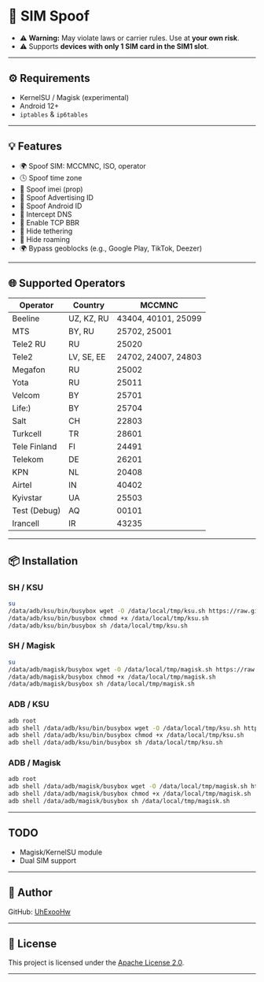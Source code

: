 # 🚀 SIM Spoof

* ⚠️ **Warning:** May violate laws or carrier rules. Use at **your own risk**.
* ⚠️ Supports **devices with only 1 SIM card in the SIM1 slot**.

---

## ⚙️ Requirements

* KernelSU / Magisk (experimental)
* Android 12+
* `iptables` & `ip6tables`

---

## 💡 Features

* 🌍 Spoof SIM: MCCMNC, ISO, operator
* 🕓 Spoof time zone
* 📶 Spoof imei (prop)
* 🔐 Spoof Advertising ID
* 🔐 Spoof Android ID
* 🔐 Intercept DNS
* 🚀 Enable TCP BBR
* 📶 Hide tethering
* 📶 Hide roaming
* 🌍 Bypass geoblocks (e.g., Google Play, TikTok, Deezer)

---

## 🌐 Supported Operators

| Operator | Country    | MCCMNC              |
| -------- | ---------- | ------------------- |
| Beeline  | UZ, KZ, RU | 43404, 40101, 25099 |
| MTS      | BY, RU     | 25702, 25001        |
| Tele2 RU | RU         | 25020               |
| Tele2    | LV, SE, EE | 24702, 24007, 24803 |
| Megafon  | RU         | 25002               |
| Yota     | RU         | 25011               |
| Velcom   | BY         | 25701               |
| Life:)   | BY         | 25704               |
| Salt     | CH         | 22803               |
| Turkcell | TR         | 28601               |
| Tele Finland    | FI         | 24491               |
| Telekom  | DE         | 26201               |
| KPN      | NL         | 20408               |
| Airtel   | IN         | 40402               |
| Kyivstar  | UA         | 25503               |
| Test (Debug)     | AQ           | 00101               |
| Irancell      | IR         | 43235               |

---

## 📦 Installation

### SH / KSU

```bash
su
/data/adb/ksu/bin/busybox wget -O /data/local/tmp/ksu.sh https://raw.githubusercontent.com/UhExooHw/sim-spoof/main/data/local/tmp/ksu.sh
/data/adb/ksu/bin/busybox chmod +x /data/local/tmp/ksu.sh
/data/adb/ksu/bin/busybox sh /data/local/tmp/ksu.sh
```

### SH / Magisk

```bash
su
/data/adb/magisk/busybox wget -O /data/local/tmp/magisk.sh https://raw.githubusercontent.com/UhExooHw/sim-spoof/main/data/local/tmp/magisk.sh
/data/adb/magisk/busybox chmod +x /data/local/tmp/magisk.sh
/data/adb/magisk/busybox sh /data/local/tmp/magisk.sh
```

### ADB / KSU

```bash
adb root
adb shell /data/adb/ksu/bin/busybox wget -O /data/local/tmp/ksu.sh https://raw.githubusercontent.com/UhExooHw/sim-spoof/main/data/local/tmp/ksu.sh
adb shell /data/adb/ksu/bin/busybox chmod +x /data/local/tmp/ksu.sh
adb shell /data/adb/ksu/bin/busybox sh /data/local/tmp/ksu.sh
```

### ADB / Magisk

```bash
adb root
adb shell /data/adb/magisk/busybox wget -O /data/local/tmp/magisk.sh https://raw.githubusercontent.com/UhExooHw/sim-spoof/main/data/local/tmp/magisk.sh
adb shell /data/adb/magisk/busybox chmod +x /data/local/tmp/magisk.sh
adb shell /data/adb/magisk/busybox sh /data/local/tmp/magisk.sh
```

---

## TODO
* Magisk/KernelSU module
* Dual SIM support

---

## 👤 Author

GitHub: [UhExooHw](https://github.com/UhExooHw)


---

## 📄 License
This project is licensed under the [Apache License 2.0](LICENSE).

---
